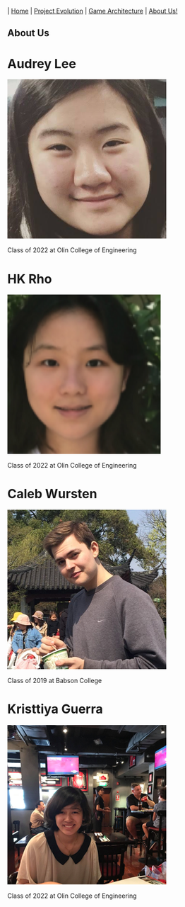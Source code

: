 | [Home](index.md) 	| [Project Evolution](ProjectEvolution.md)  | [Game Architecture](GameArchitecture.md) 	| [About Us!](AboutUs.md)

## About Us

# Audrey Lee
![Audrey](audrey.png) 

Class of 2022 at Olin College of Engineering

# HK Rho
![HK](hk.png) 

Class of 2022 at Olin College of Engineering

# Caleb Wursten
![Caleb](caleb.png) 

Class of 2019 at Babson College

# Kristtiya Guerra
![Kristtiya](kristtiya.png) 

Class of 2022 at Olin College of Engineering
